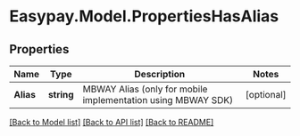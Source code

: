 # Easypay.Model.PropertiesHasAlias
## Properties

Name | Type | Description | Notes
------------ | ------------- | ------------- | -------------
**Alias** | **string** | MBWAY Alias (only for mobile implementation using MBWAY SDK) | [optional] 

[[Back to Model list]](../README.md#documentation-for-models) [[Back to API list]](../README.md#documentation-for-api-endpoints) [[Back to README]](../README.md)

